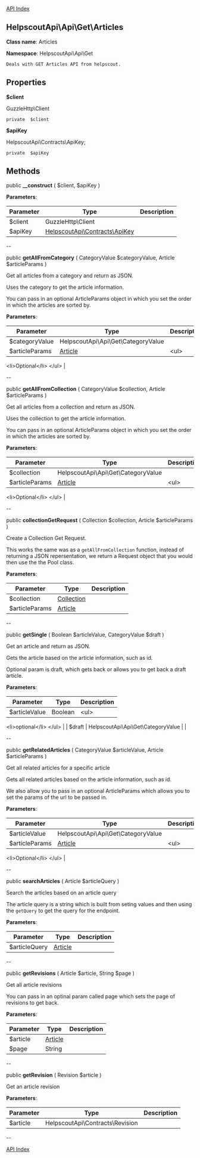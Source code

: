 [API Index](ApiIndex.md)


HelpscoutApi\Api\Get\Articles
---------------


**Class name**: Articles

**Namespace**: HelpscoutApi\Api\Get







    Deals with GET Articles API from helpscout.

    





Properties
----------


**$client**

GuzzleHttp\Client



    private  $client






**$apiKey**

HelpscoutApi\Contracts\ApiKey;



    private  $apiKey






Methods
-------


public **__construct** (  $client,  $apiKey )











**Parameters**:

| Parameter | Type | Description |
|-----------|------|-------------|
| $client | GuzzleHttp\Client |  |
| $apiKey | [HelpscoutApi\Contracts\ApiKey](HelpscoutApi-Contracts-ApiKey.md) |  |

--

public **getAllFromCategory** ( CategoryValue $categoryValue, Article $articleParams )


Get all articles from a category and return as JSON.

Uses the category to get the article information.

You can pass in an optional ArticleParams object in which you set
the order in which the articles are sorted by.






**Parameters**:

| Parameter | Type | Description |
|-----------|------|-------------|
| $categoryValue | HelpscoutApi\Api\Get\CategoryValue |  |
| $articleParams | [Article](HelpscoutApi-Params-Article.md) | &lt;ul&gt;
&lt;li&gt;Optional&lt;/li&gt;
&lt;/ul&gt; |

--

public **getAllFromCollection** ( CategoryValue $collection, Article $articleParams )


Get all articles from a collection and return as JSON.

Uses the collection to get the article information.

You can pass in an optional ArticleParams object in which you set
the order in which the articles are sorted by.






**Parameters**:

| Parameter | Type | Description |
|-----------|------|-------------|
| $collection | HelpscoutApi\Api\Get\CategoryValue |  |
| $articleParams | [Article](HelpscoutApi-Params-Article.md) | &lt;ul&gt;
&lt;li&gt;Optional&lt;/li&gt;
&lt;/ul&gt; |

--

public **collectionGetRequest** ( Collection $collection, Article $articleParams )


Create a Collection Get Request.

This works the same was as a `getAllFromCollection` function, instead
of returning a JSON repersentation, we return a Request object that you
would then use the the Pool class.






**Parameters**:

| Parameter | Type | Description |
|-----------|------|-------------|
| $collection | [Collection](HelpscoutApi-Contracts-Collection.md) |  |
| $articleParams | [Article](HelpscoutApi-Params-Article.md) |  |

--

public **getSingle** ( Boolean $articleValue, CategoryValue $draft )


Get an article and return as JSON.

Gets the article based on the article information, such as id.

Optional param is draft, which gets back or allows you to get back a draft
article.






**Parameters**:

| Parameter | Type | Description |
|-----------|------|-------------|
| $articleValue | Boolean | &lt;ul&gt;
&lt;li&gt;optional&lt;/li&gt;
&lt;/ul&gt; |
| $draft | HelpscoutApi\Api\Get\CategoryValue |  |

--

public **getRelatedArticles** ( CategoryValue $articleValue, Article $articleParams )


Get all related articles for a specific article

Gets all related articles based on the article information, such as id.

We also allow you to pass in an optional ArticleParams which allows you to set the
params of the url to be passed in.






**Parameters**:

| Parameter | Type | Description |
|-----------|------|-------------|
| $articleValue | HelpscoutApi\Api\Get\CategoryValue |  |
| $articleParams | [Article](HelpscoutApi-Params-Article.md) | &lt;ul&gt;
&lt;li&gt;Optional&lt;/li&gt;
&lt;/ul&gt; |

--

public **searchArticles** ( Article $articleQuery )


Search the articles based on an article query

The article query is a string which is built from seting values
and then using the `getQuery` to get the query for the
endpoint.






**Parameters**:

| Parameter | Type | Description |
|-----------|------|-------------|
| $articleQuery | [Article](HelpscoutApi-Query-Article.md) |  |

--

public **getRevisions** ( Article $article, String $page )


Get all article revisions

You can pass in an optinal param called page which sets the page of revisions to
get back.






**Parameters**:

| Parameter | Type | Description |
|-----------|------|-------------|
| $article | [Article](HelpscoutApi-Contracts-Article.md) |  |
| $page | String |  |

--

public **getRevision** ( Revision $article )


Get an article revision








**Parameters**:

| Parameter | Type | Description |
|-----------|------|-------------|
| $article | HelpscoutApi\Contracts\Revision |  |

--

[API Index](ApiIndex.md)
